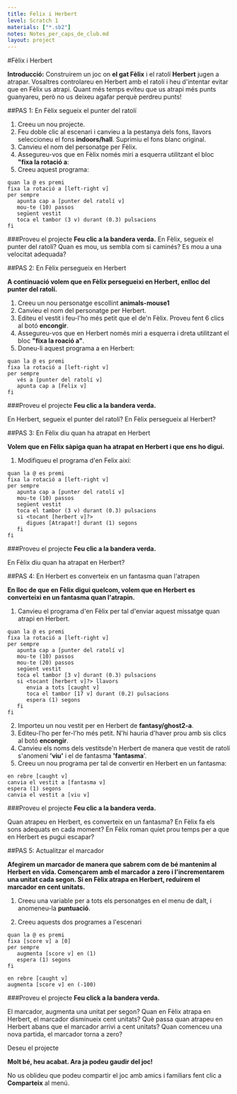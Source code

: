 ```yaml
---
title: Felix i Herbert
level: Scratch 1
materials: ["*.sb2"]
notes: Notes_per_caps_de_club.md
layout: project
---
```


#Fèlix i Herbert

__Introducció:__
Construirem un joc on __el gat Fèlix__ i el ratolí __Herbert__ jugen a atrapar. Vosaltres controlareu en Herbert amb el ratolí i heu d'intentar evitar que en Fèlix us atrapi. Quant més temps eviteu que us atrapi més punts guanyareu, però no us deixeu agafar perquè perdreu punts!

##PAS 1: En Fèlix segueix el punter del ratolí

1. Creeu un nou projecte.
2. Feu doble clic al escenari i canvieu a la pestanya dels fons, llavors seleccioneu el fons __indoors/hall__. Suprimiu el fons blanc original.
3. Canvieu el nom del personatge per Fèlix. 
4. Assegureu-vos que en Fèlix només miri a esquerra utilitzant el bloc __"fixa la rotació a__:
5. Creeu aquest programa:

```scratch
quan la @ es premi
fixa la rotació a [left-right v]
per sempre
   apunta cap a [punter del ratolí v]
   mou-te (10) passos
   següent vestit
   toca el tambor (3 v) durant (0.3) pulsacions
fi
```
		
###Proveu el projecte
__Feu clic a la bandera verda.__
En Fèlix, segueix el punter del ratolí? Quan es mou, us sembla com si caminés? Es mou a una velocitat adequada?


##PAS 2: En Fèlix persegueix en Herbert

__A continuació volem que en Fèlix persegueixi en Herbert, enlloc del punter del ratolí.__

1. Creeu un nou personatge escollint __animals-mouse1__
2. Canvieu el nom del personatge per Herbert.
3. Editeu el vestit i feu-l'ho més petit que el de'n Fèlix.
Proveu fent 6 clics al botó __encongir__.
4. Assegureu-vos que en Herbert només miri a esquerra i dreta utilitzant el bloc __"fixa la roació a"__.
5. Doneu-li aquest programa a en Herbert:


```scratch
quan la @ es premi
fixa la rotació a [left-right v]
per sempre
   vés a [punter del ratolí v]
   apunta cap a [Felix v]
fi
```

###Proveu el projecte
__Feu clic a la bandera verda.__

En Herbert, segueix el punter del ratolí? En Fèlix persegueix al Herbert?



##PAS 3: En Fèlix diu quan ha atrapat en Herbert

__Volem que en Fèlix sàpiga quan ha atrapat en Herbert i que ens ho digui.__

1. Modifiqueu el programa d'en Felix així:

  
```scratch
quan la @ es premi
fixa la rotació a [left-right v]
per sempre
   apunta cap a [punter del ratolí v]
   mou-te (10) passos
   següent vestit
   toca el tambor (3 v) durant (0.3) pulsacions
   si <tocant [herbert v]?>
      digues [Atrapat!] durant (1) segons
   fi
fi
```

###Proveu el projecte
__Feu clic a la bandera verda.__

En Fèlix diu quan ha atrapat en Herbert?


##PAS 4: En Herbert es converteix en un fantasma quan l'atrapen

__En lloc de que en Fèlix digui quelcom, volem que en Herbert es converteixi en un fantasma quan l'atrapin.__

1. Canvieu el programa d'en Fèlix per tal d'enviar aquest missatge quan atrapi en Herbert.

  
```scratch
quan la @ es premi
fixa la rotació a [left-right v]
per sempre
   apunta cap a [punter del ratolí v]
   mou-te (10) passos
   mou-te (20) passos
   següent vestit
   toca el tambor [3 v] durant (0.3) pulsacions
   si <tocant [herbert v]?> llavors
      envia a tots [caught v]
      toca el tambor [17 v] durant (0.2) pulsacions
      espera (1) segons
   fi
fi
```


2. Importeu un nou vestit per en Herbert de __fantasy/ghost2-a__.
3. Editeu-l'ho per fer-l'ho més petit. N'hi hauria d'haver prou amb sis clics al botó __encongir__.
4. Canvieu els noms dels vestitsde'n Herbert de manera que vestit de ratolí s'anomeni __'viu'__ i el de fantasma __'fantasma__'.
5. Creeu un nou programa per tal de convertir en Herbert en un fantasma:

```scratch
en rebre [caught v]
canvia el vestit a [fantasma v]
espera (1) segons
canvia el vestit a [viu v]
```

###Proveu el projecte
__Feu clic a la bandera verda.__

Quan atrapeu en Herbert, es converteix en un fantasma?
En Fèlix fa els sons adequats en cada moment?
En Fèlix roman quiet prou temps per a que en Herbert es pugui escapar?


##PAS 5: Actualitzar el marcador

__Afegirem un marcador de manera que sabrem com de bé mantenim al Herbert en vida.
Començarem amb el marcador a zero i l'incrementarem una unitat cada segon. Si en Fèlix atrapa en Herbert, reduirem el marcador en cent unitats.__

1. Creeu una variable per a tots els personatges en el menu de dalt, i anomeneu-la __puntuació__.

2. Creeu aquests dos programes a l'escenari

```scratch
quan la @ es premi
fixa [score v] a [0]
per sempre
   augmenta [score v] en (1)
   espera (1) segons
fi

en rebre [caught v]
augmenta [score v] en (-100)
```

###Proveu el projecte
__Feu click a la bandera verda.__

El marcador, augmenta una unitat per segon?
Quan en Fèlix atrapa en Herbert, el marcador disminueix cent unitats?
Què passa quan atrapeu en Herbert abans que el marcador arrivi a cent unitats? 
Quan comenceu una nova partida, el marcador torna a zero?

Deseu el projecte

__Molt bé, heu acabat. Ara ja podeu gaudir del joc!__

No us oblideu que podeu compartir el joc amb amics i familiars fent clic a __Comparteix__ al menú.

